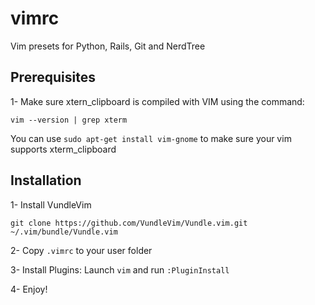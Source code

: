 # vimrc
Vim presets for Python, Rails, Git and NerdTree

## Prerequisites

1- Make sure xtern_clipboard is compiled with VIM using the command:

    vim --version | grep xterm
    
You can use `sudo apt-get install vim-gnome` to make sure your vim supports xterm_clipboard


## Installation

1- Install VundleVim

    git clone https://github.com/VundleVim/Vundle.vim.git ~/.vim/bundle/Vundle.vim

2- Copy `.vimrc` to your user folder

3- Install Plugins: Launch `vim` and run `:PluginInstall`

4- Enjoy!
